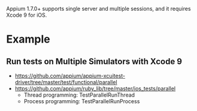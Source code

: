 Appium 1.7.0+ supports single server and multiple sessions, and it requires Xcode 9 for iOS.

# Example
## Run tests on Multiple Simulators with Xcode 9
- https://github.com/appium/appium-xcuitest-driver/tree/master/test/functional/parallel
- https://github.com/appium/ruby_lib/tree/master/ios_tests/parallel
    - Thread programming: TestParallelRunThread
    - Process programming: TestParallelRunProcess
